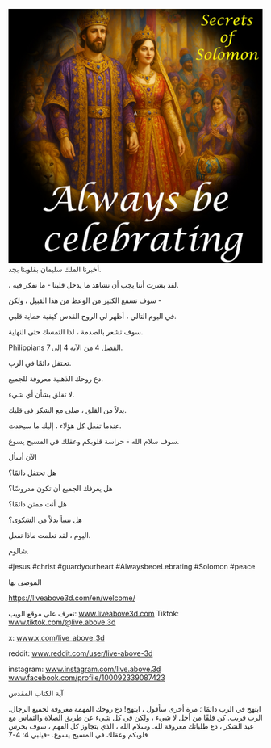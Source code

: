 ![Video cover image](../cover.jpg)
أخبرنا الملك سليمان بقلوبنا بجد.

، لقد بشرت أننا يجب أن نشاهد ما يدخل قلبنا - ما نفكر فيه.

سوف تسمع الكثير من الوعظ من هذا القبيل ، ولكن -

في اليوم التالي ، أظهر لي الروح القدس كيفية حماية قلبي.

سوف تشعر بالصدمة ، لذا التمسك حتى النهاية.

Philippians الفصل 4 من الآية 4 إلى 7.

تحتفل دائمًا في الرب.

دع روحك الذهنية معروفة للجميع.

لا تقلق بشأن أي شيء.

بدلاً من القلق ، صلي مع الشكر في قلبك.

عندما تفعل كل هؤلاء ، إليك ما سيحدث.

سوف سلام الله - حراسة قلوبكم وعقلك في المسيح يسوع.

الآن أسأل

هل تحتفل دائمًا؟

هل يعرفك الجميع أن تكون مدروسًا؟

هل أنت ممتن دائمًا؟

هل تتنبأ بدلاً من الشكوى؟

اليوم ، لقد تعلمت ماذا تفعل.

شالوم.


#jesus #christ #guardyourheart #AlwaysbeceLebrating #Solomon #peace



الموصى بها

https://liveabove3d.com/en/welcome/


تعرف على موقع الويب: www.liveabove3d.com Tiktok: www.tiktok.com/@live.above.3d

x: www.x.com/live_above_3d

reddit: www.reddit.com/user/live-above-3d

instagram: www.instagram.com/live.above.3d www.facebook.com/profile/100092339087423

آية الكتاب المقدس

ابتهج في الرب دائمًا ؛ مرة أخرى سأقول ، ابتهج! دع روحك المهمة معروفة لجميع الرجال. الرب قريب. كن قلقًا من أجل لا شيء ، ولكن في كل شيء عن طريق الصلاة والتماس مع عيد الشكر ، دع طلباتك معروفة لله. وسلام الله ، الذي يتجاوز كل الفهم ، سوف يحرس قلوبكم وعقلك في المسيح يسوع. -فيلبي 4: 4-7




